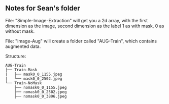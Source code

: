 ## Notes for Sean's folder

File: "Simple-Image-Extraction" will get you a 2d array, with the first dimension as the image, 
second dimension as the label 1 as with mask, 0 as without mask.

File: "Image-Aug" will create a folder called "AUG-Train", which contains augmented data.

Structure:

```AUG-Train
AUG-Train
├── Train-Mask
|   ├── mask0_0_1155.jpeg
|   └── mask0_0_2502.jpeg
└── Train-NoMask
    ├── nomask0_0_1155.jpeg
    ├── nomask0_0_2502.jpeg
    ├── nomask0_0_3896.jpeg
```

